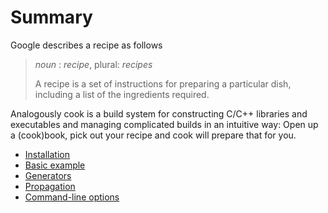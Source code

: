 # Summary

Google describes a recipe as follows
> _noun_ : *recipe*, plural: *recipes*
>
> A recipe is a set of instructions for preparing a particular dish, including a list of the ingredients required.

Analogously cook is a build system for constructing C/C++ libraries and executables and managing complicated builds in an intuitive way: Open up a (cook)book, pick out your recipe and cook will prepare that for you.



- [Installation](./installation.md)
- [Basic example](./basic_example.md)
- [Generators](./generators.md)
- [Propagation](./propagation.md)
- [Command-line options](./cli_options.md)

